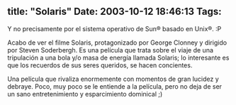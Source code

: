 title: "Solaris"
Date: 2003-10-12 18:46:13
Tags: 
---
<p>Y no precisamente por el sistema operativo de Sun® basado en Unix®. :P</p>

<p>Acabo de ver el filme Solaris, protagonizado por George Clonney y dirigido por Steven Soderbergh. Es una película que trata sobre el viaje de una tripulación a una bola y/o masa de energía llamada Solaris; lo interesante es que los recuerdos de sus seres queridos, se hacen concientes.</p>

<p>Una película que rivaliza enormemente con momentos de gran lucidez y debraye. Poco, muy poco se le entiende a la película, pero no deja de ser un sano entretenimiento y esparcimiento dominical ;)</p>
